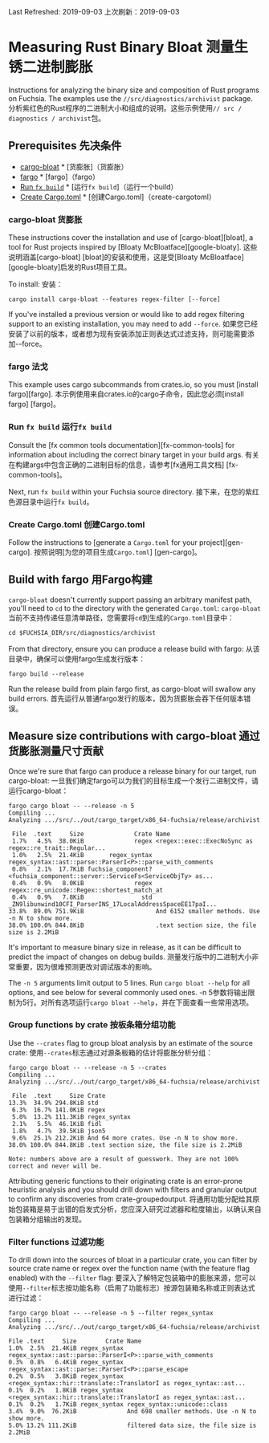 Last Refreshed: 2019-09-03  上次刷新：2019-09-03

 
# Measuring Rust Binary Bloat  测量生锈二进制膨胀 

Instructions for analyzing the binary size and composition of Rust programs on Fuchsia. The examples use the `//src/diagnostics/archivist` package. 分析紫红色的Rust程序的二进制大小和组成的说明。这些示例使用`// src / diagnostics / archivist`包。

 
## Prerequisites  先决条件 

 
* [cargo-bloat](#cargo-bloat)  * [货膨胀]（货膨胀）
* [fargo](#fargo)  * [fargo]（fargo）
* [Run `fx build`](#run-a-build)  * [运行`fx build`]（运行一个build）
* [Create Cargo.toml](#create-cargotoml)  * [创建Cargo.toml]（create-cargotoml）

 
### cargo-bloat  货膨胀 

These instructions cover the installation and use of [cargo-bloat][bloat], a tool for Rust projects inspired by [Bloaty McBloatface][google-bloaty]. 这些说明涵盖[cargo-bloat] [bloat]的安装和使用，这是受[Bloaty McBloatface] [google-bloaty]启发的Rust项目工具。

To install:  安装：

```
cargo install cargo-bloat --features regex-filter [--force]
```
 

If you've installed a previous version or would like to add regex filtering support to an existing installation, you may need to add `--force`. 如果您已经安装了以前的版本，或者想为现有安装添加正则表达式过滤支持，则可能需要添加--force。

 
### fargo  法戈 

This example uses cargo subcommands from crates.io, so you must [install fargo][fargo].  本示例使用来自crates.io的cargo子命令，因此您必须[install fargo] [fargo]。

 
### Run `fx build`  运行`fx build` 

Consult the [fx common tools documentation][fx-common-tools] for information about including the correct binary target in your build args. 有关在构建args中包含正确的二进制目标的信息，请参考[fx通用工具文档] [fx-common-tools]。

Next, run `fx build` within your Fuchsia source directory.  接下来，在您的紫红色源目录中运行`fx build`。

 
### Create Cargo.toml  创建Cargo.toml 

Follow the instructions to [generate a `Cargo.toml` for your project][gen-cargo].  按照说明[为您的项目生成`Cargo.toml`] [gen-cargo]。

 
## Build with fargo  用Fargo构建 

`cargo-bloat` doesn't currently support passing an arbitrary manifest path, you'll need to `cd` to the directory with the generated `Cargo.toml`: `cargo-bloat`当前不支持传递任意清单路径，您需要将`cd`到生成的`Cargo.toml`目录中：

```
cd $FUCHSIA_DIR/src/diagnostics/archivist
```
 

From that directory, ensure you can produce a release build with fargo:  从该目录中，确保可以使用fargo生成发行版本：

```
fargo build --release
```
 

Run the release build from plain fargo first, as cargo-bloat will swallow any build errors.  首先运行从普通fargo发行的版本，因为货膨胀会吞下任何版本错误。

 
## Measure size contributions with cargo-bloat  通过货膨胀测量尺寸贡献 

Once we're sure that fargo can produce a release binary for our target, run cargo-bloat:  一旦我们确定fargo可以为我们的目标生成一个发行二进制文件，请运行cargo-bloat：

```
fargo cargo bloat -- --release -n 5
Compiling ...
Analyzing .../src/../out/cargo_target/x86_64-fuchsia/release/archivist

 File  .text     Size              Crate Name
 1.7%   4.5%  38.0KiB              regex <regex::exec::ExecNoSync as regex::re_trait::Regular...
 1.0%   2.5%  21.4KiB       regex_syntax regex_syntax::ast::parse::ParserI<P>::parse_with_comments
 0.8%   2.1%  17.7KiB fuchsia_component? <fuchsia_component::server::ServiceFs<ServiceObjTy> as...
 0.4%   0.9%   8.0KiB              regex regex::re_unicode::Regex::shortest_match_at
 0.4%   0.9%   7.8KiB                std _ZN9libunwind10CFI_ParserINS_17LocalAddressSpaceEE17paI...
33.8%  89.0% 751.9KiB                    And 6152 smaller methods. Use -n N to show more.
38.0% 100.0% 844.8KiB                    .text section size, the file size is 2.2MiB
```
 

It's important to measure binary size in release, as it can be difficult to predict the impact of changes on debug builds. 测量发行版中的二进制大小非常重要，因为很难预测更改对调试版本的影响。

The `-n 5` arguments limit output to 5 lines. Run `cargo bloat --help` for all options, and see below for several commonly used ones. -n 5参数将输出限制为5行。对所有选项运行`cargo bloat --help`，并在下面查看一些常用选项。

 
### Group functions by crate  按板条箱分组功能 

Use the `--crates` flag to group bloat analysis by an estimate of the source crate:  使用`--crates`标志通过对源条板箱的估计将膨胀分析分组：

```
fargo cargo bloat -- --release -n 5 --crates
Compiling ...
Analyzing .../src/../out/cargo_target/x86_64-fuchsia/release/archivist

 File  .text     Size Crate
13.3%  34.9% 294.8KiB std
 6.3%  16.7% 141.0KiB regex
 5.0%  13.2% 111.3KiB regex_syntax
 2.1%   5.5%  46.1KiB fidl
 1.8%   4.7%  39.5KiB json5
 9.6%  25.1% 212.2KiB And 64 more crates. Use -n N to show more.
38.0% 100.0% 844.8KiB .text section size, the file size is 2.2MiB

Note: numbers above are a result of guesswork. They are not 100% correct and never will be.
```
 

Attributing generic functions to their originating crate is an error-prone heuristic analysis and you should drill down with filters and granular output to confirm any discoveries from crate-groupedoutput. 将通用功能分配给其原始包装箱是易于出错的启发式分析，您应深入研究过滤器和粒度输出，以确认来自包装箱分组输出的发现。

 
### Filter functions  过滤功能 

To drill down into the sources of bloat in a particular crate, you can filter by source crate name or regex over the function name (with the feature flag enabled) with the `--filter` flag: 要深入了解特定包装箱中的膨胀来源，您可以使用`--filter`标志按功能名称（启用了功能标志）按源包装箱名称或正则表达式进行过滤：

```
fargo cargo bloat -- --release -n 5 --filter regex_syntax
Compiling ...
Analyzing .../src/../out/cargo_target/x86_64-fuchsia/release/archivist

File .text     Size        Crate Name
1.0%  2.5%  21.4KiB regex_syntax regex_syntax::ast::parse::ParserI<P>::parse_with_comments
0.3%  0.8%   6.4KiB regex_syntax regex_syntax::ast::parse::ParserI<P>::parse_escape
0.2%  0.5%   3.8KiB regex_syntax <regex_syntax::hir::translate::TranslatorI as regex_syntax::ast...
0.1%  0.2%   1.8KiB regex_syntax <regex_syntax::hir::translate::TranslatorI as regex_syntax::ast...
0.1%  0.2%   1.7KiB regex_syntax regex_syntax::unicode::class
3.4%  9.0%  76.2KiB              And 698 smaller methods. Use -n N to show more.
5.0% 13.2% 111.2KiB              filtered data size, the file size is 2.2MiB
```
 

 

